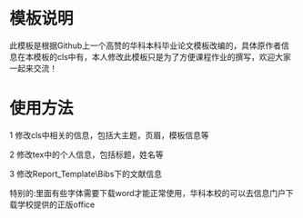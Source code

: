 # 模板说明

此模板是根据Github上一个高赞的华科本科毕业论文模板改编的，具体原作者信息在本模板的cls中有，本人修改此模板只是为了方便课程作业的撰写，欢迎大家一起来交流！

# 使用方法

1 修改cls中相关的信息，包括大主题，页眉，模板信息等

2 修改tex中的个人信息，包括标题，姓名等

3 修改Report_Template\Bibs下的文献信息

特别的:里面有些字体需要下载word才能正常使用，华科本校的可以去信息门户下载学校提供的正版office